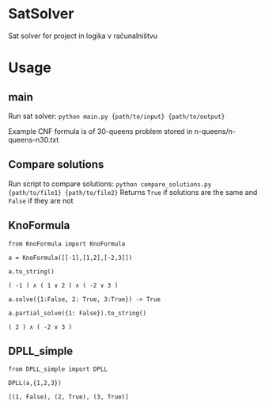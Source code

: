 # SatSolver

Sat solver for project in logika v računalništvu

# Usage

## main

Run sat solver: `python main.py {path/to/input} {path/to/output}`

Example CNF formula is of 30-queens problem stored in n-queens/n-queens-n30.txt

## Compare solutions

Run script to compare solutions: `python compare_solutions.py {path/to/file1} {path/to/file2}`
Returns `True` if solutions are the same and `False` if they are not

## KnoFormula

`from KnoFormula import KnoFormula`

`a = KnoFormula([[-1],[1,2],[-2,3]])`

`a.to_string()`

`( -1 ) ∧ ( 1 ∨ 2 ) ∧ ( -2 ∨ 3 )`

`a.solve({1:False, 2: True, 3:True}) -> True`

`a.partial_solve({1: False}).to_string() `

`( 2 ) ∧ ( -2 ∨ 3 )`


## DPLL_simple

`from DPLL_simple import DPLL`

`DPLL(a,{1,2,3})`

`[(1, False), (2, True), (3, True)]`
